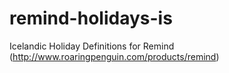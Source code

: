 remind-holidays-is
==================

Icelandic Holiday Definitions for Remind (http://www.roaringpenguin.com/products/remind)

